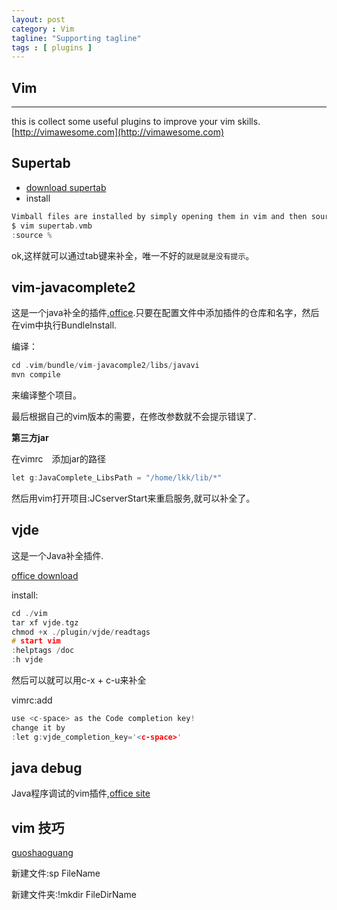 ```yaml
---
layout: post
category : Vim
tagline: "Supporting tagline"
tags : [ plugins ]
---
```

Vim
---
<!--more-->
---


this is collect some useful plugins to improve your vim skills.[http://vimawesome.com](http://vimawesome.com)

## Supertab

 + [download supertab](http://www.vim.org/scripts/script.php?script_id=1643)
 + install

```C
Vimball files are installed by simply opening them in vim and then sourcing the file:
$ vim supertab.vmb
:source %
```
ok,这样就可以通过tab键来补全，唯一不好的`就是就是没有提示`。

## vim-javacomplete2

这是一个java补全的插件,[office](https://github.com/artur-shaik/vim-javacomplete2).只要在配置文件中添加插件的仓库和名字，然后在vim中执行BundleInstall.

编译：

```C
cd .vim/bundle/vim-javacomple2/libs/javavi
mvn compile
```
来编译整个项目。

最后根据自己的vim版本的需要，在修改参数就不会提示错误了.

**第三方jar**

在vimrc　添加jar的路径

```C
let g:JavaComplete_LibsPath = "/home/lkk/lib/*"
```
然后用vim打开项目:JCserverStart来重启服务,就可以补全了。


## vjde

这是一个Java补全插件.

[office download](http://www.vim.org/scripts/script.php?script_id=1213)

install:
```C
cd ./vim
tar xf vjde.tgz
chmod +x ./plugin/vjde/readtags
# start vim
:helptags /doc
:h vjde
```
然后可以就可以用c-x + c-u来补全

vimrc:add

```C
use <c-space> as the Code completion key!
change it by
:let g:vjde_completion_key='<c-space>'
```
## java debug

Java程序调试的vim插件,[office site](http://www.vim.org/scripts/script.php?script_id=1954)

## vim 技巧

[guoshaoguang](http://guoshaoguang.com/blog/tag/vim/)

新建文件:sp FileName

新建文件夹:!mkdir FileDirName
